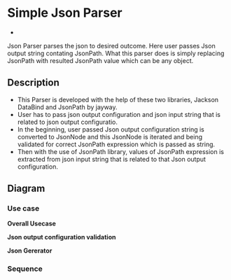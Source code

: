 # Simple Json Parser
-
Json Parser parses the json to desired outcome. Here user passes Json output string contating JsonPath. What this parser does is simply replacing JsonPath with resulted JsonPath value which can be any object.

## Description
* This Parser is developed with the help of these two libraries, Jackson DataBind  and JsonPath by jayway.
* User has to pass json output configuration and json input string that is related to json output configuratio.
* In the beginning, user passed Json output configuration string is converted to JsonNode and this JsonNode is iterated and being validated for correct JsonPath expression which is passed as string.
* Then with the use of JsonPath library, values of JsonPath expression is extracted from json input string that is related to that Json output configuration.

## Diagram

### Use case

**Overall Usecase**


**Json output configuration validation**


**Json Gererator**


### Sequence

